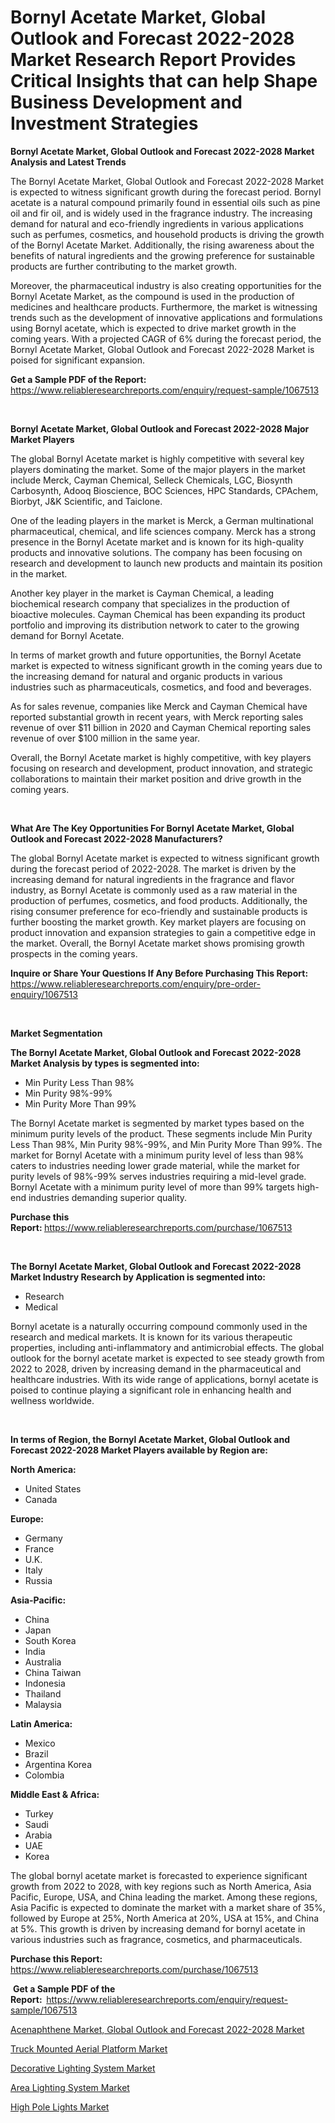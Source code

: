 <p><h1>Bornyl Acetate Market, Global Outlook and Forecast 2022-2028 Market Research Report Provides Critical Insights that can help Shape Business Development and Investment Strategies</h1></p><p><strong>Bornyl Acetate Market, Global Outlook and Forecast 2022-2028 Market Analysis and Latest Trends</strong></p>
<p><p>The Bornyl Acetate Market, Global Outlook and Forecast 2022-2028 Market is expected to witness significant growth during the forecast period. Bornyl acetate is a natural compound primarily found in essential oils such as pine oil and fir oil, and is widely used in the fragrance industry. The increasing demand for natural and eco-friendly ingredients in various applications such as perfumes, cosmetics, and household products is driving the growth of the Bornyl Acetate Market. Additionally, the rising awareness about the benefits of natural ingredients and the growing preference for sustainable products are further contributing to the market growth.</p><p>Moreover, the pharmaceutical industry is also creating opportunities for the Bornyl Acetate Market, as the compound is used in the production of medicines and healthcare products. Furthermore, the market is witnessing trends such as the development of innovative applications and formulations using Bornyl acetate, which is expected to drive market growth in the coming years. With a projected CAGR of 6% during the forecast period, the Bornyl Acetate Market, Global Outlook and Forecast 2022-2028 Market is poised for significant expansion.</p></p>
<p><strong>Get a Sample PDF of the Report:&nbsp;</strong> <a href="https://www.reliableresearchreports.com/enquiry/request-sample/1067513">https://www.reliableresearchreports.com/enquiry/request-sample/1067513</a></p>
<p>&nbsp;</p>
<p><strong>Bornyl Acetate Market, Global Outlook and Forecast 2022-2028 Major Market Players</strong></p>
<p><p>The global Bornyl Acetate market is highly competitive with several key players dominating the market. Some of the major players in the market include Merck, Cayman Chemical, Selleck Chemicals, LGC, Biosynth Carbosynth, Adooq Bioscience, BOC Sciences, HPC Standards, CPAchem, Biorbyt, J&K Scientific, and Taiclone.</p><p>One of the leading players in the market is Merck, a German multinational pharmaceutical, chemical, and life sciences company. Merck has a strong presence in the Bornyl Acetate market and is known for its high-quality products and innovative solutions. The company has been focusing on research and development to launch new products and maintain its position in the market.</p><p>Another key player in the market is Cayman Chemical, a leading biochemical research company that specializes in the production of bioactive molecules. Cayman Chemical has been expanding its product portfolio and improving its distribution network to cater to the growing demand for Bornyl Acetate.</p><p>In terms of market growth and future opportunities, the Bornyl Acetate market is expected to witness significant growth in the coming years due to the increasing demand for natural and organic products in various industries such as pharmaceuticals, cosmetics, and food and beverages.</p><p>As for sales revenue, companies like Merck and Cayman Chemical have reported substantial growth in recent years, with Merck reporting sales revenue of over $11 billion in 2020 and Cayman Chemical reporting sales revenue of over $100 million in the same year.</p><p>Overall, the Bornyl Acetate market is highly competitive, with key players focusing on research and development, product innovation, and strategic collaborations to maintain their market position and drive growth in the coming years.</p></p>
<p>&nbsp;</p>
<p><strong>What Are The Key Opportunities For Bornyl Acetate Market, Global Outlook and Forecast 2022-2028 Manufacturers?</strong></p>
<p><p>The global Bornyl Acetate market is expected to witness significant growth during the forecast period of 2022-2028. The market is driven by the increasing demand for natural ingredients in the fragrance and flavor industry, as Bornyl Acetate is commonly used as a raw material in the production of perfumes, cosmetics, and food products. Additionally, the rising consumer preference for eco-friendly and sustainable products is further boosting the market growth. Key market players are focusing on product innovation and expansion strategies to gain a competitive edge in the market. Overall, the Bornyl Acetate market shows promising growth prospects in the coming years.</p></p>
<p><strong>Inquire or Share Your Questions If Any Before Purchasing This Report:</strong> <a href="https://www.reliableresearchreports.com/enquiry/pre-order-enquiry/1067513">https://www.reliableresearchreports.com/enquiry/pre-order-enquiry/1067513</a></p>
<p>&nbsp;</p>
<p><strong>Market Segmentation</strong></p>
<p><strong>The Bornyl Acetate Market, Global Outlook and Forecast 2022-2028 Market Analysis by types is segmented into:</strong></p>
<p><ul><li>Min Purity Less Than 98%</li><li>Min Purity 98%-99%</li><li>Min Purity More Than 99%</li></ul></p>
<p><p>The Bornyl Acetate market is segmented by market types based on the minimum purity levels of the product. These segments include Min Purity Less Than 98%, Min Purity 98%-99%, and Min Purity More Than 99%. The market for Bornyl Acetate with a minimum purity level of less than 98% caters to industries needing lower grade material, while the market for purity levels of 98%-99% serves industries requiring a mid-level grade. Bornyl Acetate with a minimum purity level of more than 99% targets high-end industries demanding superior quality.</p></p>
<p><strong>Purchase this Report:&nbsp;</strong><a href="https://www.reliableresearchreports.com/purchase/1067513">https://www.reliableresearchreports.com/purchase/1067513</a></p>
<p>&nbsp;</p>
<p><strong>The Bornyl Acetate Market, Global Outlook and Forecast 2022-2028 Market Industry Research by Application is segmented into:</strong></p>
<p><ul><li>Research</li><li>Medical</li></ul></p>
<p><p>Bornyl acetate is a naturally occurring compound commonly used in the research and medical markets. It is known for its various therapeutic properties, including anti-inflammatory and antimicrobial effects. The global outlook for the bornyl acetate market is expected to see steady growth from 2022 to 2028, driven by increasing demand in the pharmaceutical and healthcare industries. With its wide range of applications, bornyl acetate is poised to continue playing a significant role in enhancing health and wellness worldwide.</p></p>
<p>&nbsp;</p>
<p><strong>In terms of Region, the Bornyl Acetate Market, Global Outlook and Forecast 2022-2028 Market Players available by Region are:</strong></p>
<p>
    <p> <strong> North America: </strong>
        <ul>
            <li>United States</li>
            <li>Canada</li>
        </ul>
        </p> 
    <p> <strong> Europe: </strong>
        <ul>
            <li>Germany</li>
            <li>France</li>
            <li>U.K.</li>
            <li>Italy</li>
            <li>Russia</li>
        </ul>
        </p> 
    <p> <strong> Asia-Pacific: </strong>
        <ul>
            <li>China</li>
            <li>Japan</li>
            <li>South Korea</li>
            <li>India</li>
            <li>Australia</li>
            <li>China Taiwan</li>
            <li>Indonesia</li>
            <li>Thailand</li>
            <li>Malaysia</li>
        </ul>
        </p> 
    <p> <strong> Latin America: </strong>
        <ul>
            <li>Mexico</li>
            <li>Brazil</li>
            <li>Argentina Korea</li>
            <li>Colombia</li>
        </ul>
        </p> 
    <p> <strong> Middle East & Africa: </strong>
        <ul>
            <li>Turkey</li>
            <li>Saudi</li>
            <li>Arabia</li>
            <li>UAE</li>
            <li>Korea</li>
        </ul>
    </p>
    </p>
<p><p>The global bornyl acetate market is forecasted to experience significant growth from 2022 to 2028, with key regions such as North America, Asia Pacific, Europe, USA, and China leading the market. Among these regions, Asia Pacific is expected to dominate the market with a market share of 35%, followed by Europe at 25%, North America at 20%, USA at 15%, and China at 5%. This growth is driven by increasing demand for bornyl acetate in various industries such as fragrance, cosmetics, and pharmaceuticals.</p></p>
<p><strong>Purchase this Report: </strong><a href="https://www.reliableresearchreports.com/purchase/1067513">https://www.reliableresearchreports.com/purchase/1067513</a></p>
<p>&nbsp;<strong>Get a Sample PDF of the Report:&nbsp;&nbsp;</strong><a href="https://www.reliableresearchreports.com/enquiry/request-sample/1067513">https://www.reliableresearchreports.com/enquiry/request-sample/1067513</a></p>
<p><strong></strong></p>
<p><p><a href="https://github.com/gdfhhhj/Market-Research-Report-List-3/blob/main/acenaphthene-market-global-outlook-and-forecast-2022-2028-market.md">Acenaphthene Market, Global Outlook and Forecast 2022-2028 Market</a></p><p><a href="https://medium.com/p/1765d804abc2/edit">Truck Mounted Aerial Platform Market</a></p><p><a href="https://medium.com/p/df738d9f9758/edit">Decorative Lighting System Market</a></p><p><a href="https://medium.com/p/0725776fd41e/edit">Area Lighting System Market</a></p><p><a href="https://medium.com/p/f5d223620d7b/edit">High Pole Lights Market</a></p></p>